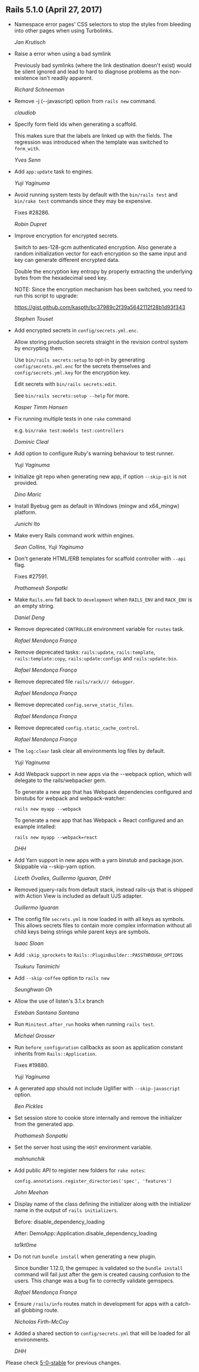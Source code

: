 ## Rails 5.1.0 (April 27, 2017) ##

*   Namespace error pages' CSS selectors to stop the styles from bleeding into other pages
    when using Turbolinks.

    *Jan Krutisch*

*   Raise a error when using a bad symlink

    Previously bad symlinks (where the link destination doesn't exist)
    would be silent ignored and lead to hard to diagnose problems as
    the non-existence isn't readily apparent.

    *Richard Schneeman*

*   Remove -j (--javascript) option from `rails new` command.

    *claudiob*

*   Specify form field ids when generating a scaffold.

    This makes sure that the labels are linked up with the fields. The
    regression was introduced when the template was switched to
    `form_with`.

    *Yves Senn*

*   Add `app:update` task to engines.

    *Yuji Yaginuma*

*   Avoid running system tests by default with the `bin/rails test`
    and `bin/rake test` commands since they may be expensive.

    Fixes #28286.

    *Robin Dupret*

*   Improve encryption for encrypted secrets.

    Switch to aes-128-gcm authenticated encryption. Also generate a random
    initialization vector for each encryption so the same input and key can
    generate different encrypted data.

    Double the encryption key entropy by properly extracting the underlying
    bytes from the hexadecimal seed key.

    NOTE: Since the encryption mechanism has been switched, you need to run
    this script to upgrade:

    https://gist.github.com/kaspth/bc37989c2f39a5642112f28b1d93f343

    *Stephen Touset*

*   Add encrypted secrets in `config/secrets.yml.enc`.

    Allow storing production secrets straight in the revision control system by
    encrypting them.

    Use `bin/rails secrets:setup` to opt-in by generating `config/secrets.yml.enc`
    for the secrets themselves and `config/secrets.yml.key` for the encryption key.

    Edit secrets with `bin/rails secrets:edit`.

    See `bin/rails secrets:setup --help` for more.

    *Kasper Timm Hansen*

*   Fix running multiple tests in one `rake` command

    e.g. `bin/rake test:models test:controllers`

    *Dominic Cleal*

*   Add option to configure Ruby's warning behaviour to test runner.

    *Yuji Yaginuma*

*   Initialize git repo when generating new app, if option `--skip-git`
    is not provided.

    *Dino Maric*

*   Install Byebug gem as default in Windows (mingw and x64_mingw) platform.

    *Junichi Ito*

*   Make every Rails command work within engines.

    *Sean Collins*, *Yuji Yaginuma*

*   Don't generate HTML/ERB templates for scaffold controller with `--api` flag.

    Fixes #27591.

    *Prathamesh Sonpatki*

*   Make `Rails.env` fall back to `development` when `RAILS_ENV` and `RACK_ENV` is an empty string.

    *Daniel Deng*

*   Remove deprecated `CONTROLLER` environment variable for `routes` task.

    *Rafael Mendonça França*

*   Remove deprecated tasks: `rails:update`, `rails:template`, `rails:template:copy`,
    `rails:update:configs` and `rails:update:bin`.

    *Rafael Mendonça França*

*   Remove deprecated file `rails/rack/// debugger`.

    *Rafael Mendonça França*

*   Remove deprecated `config.serve_static_files`.

    *Rafael Mendonça França*

*   Remove deprecated `config.static_cache_control`.

    *Rafael Mendonça França*

*   The `log:clear` task clear all environments log files by default.

    *Yuji Yaginuma*

*   Add Webpack support in new apps via the --webpack option, which will delegate to the rails/webpacker gem.

    To generate a new app that has Webpack dependencies configured and binstubs for webpack and webpack-watcher:

      `rails new myapp --webpack`

    To generate a new app that has Webpack + React configured and an example intalled:

      `rails new myapp --webpack=react`

    *DHH*

*   Add Yarn support in new apps with a yarn binstub and package.json. Skippable via --skip-yarn option.

    *Liceth Ovalles*, *Guillermo Iguaran*, *DHH*

*   Removed jquery-rails from default stack, instead rails-ujs that is shipped
    with Action View is included as default UJS adapter.

    *Guillermo Iguaran*

*   The config file `secrets.yml` is now loaded in with all keys as symbols.
    This allows secrets files to contain more complex information without all
    child keys being strings while parent keys are symbols.

    *Isaac Sloan*

*   Add `:skip_sprockets` to `Rails::PluginBuilder::PASSTHROUGH_OPTIONS`

    *Tsukuru Tanimichi*

*   Add `--skip-coffee` option to `rails new`

    *Seunghwan Oh*

*   Allow the use of listen's 3.1.x branch

    *Esteban Santana Santana*

*   Run `Minitest.after_run` hooks when running `rails test`.

    *Michael Grosser*

*   Run `before_configuration` callbacks as soon as application constant
    inherits from `Rails::Application`.

    Fixes #19880.

    *Yuji Yaginuma*

*   A generated app should not include Uglifier with `--skip-javascript` option.

    *Ben Pickles*

*   Set session store to cookie store internally and remove the initializer from
    the generated app.

    *Prathamesh Sonpatki*

*   Set the server host using the `HOST` environment variable.

    *mahnunchik*

*   Add public API to register new folders for `rake notes`:

        config.annotations.register_directories('spec', 'features')

    *John Meehan*

*   Display name of the class defining the initializer along with the initializer
    name in the output of `rails initializers`.

    Before:
        disable_dependency_loading

    After:
        DemoApp::Application.disable_dependency_loading

    *ta1kt0me*

*   Do not run `bundle install` when generating a new plugin.

    Since bundler 1.12.0, the gemspec is validated so the `bundle install`
    command will fail just after the gem is created causing confusion to the
    users. This change was a bug fix to correctly validate gemspecs.

    *Rafael Mendonça França*

*   Ensure `/rails/info` routes match in development for apps with a catch-all globbing route.

    *Nicholas Firth-McCoy*

*   Added a shared section to `config/secrets.yml` that will be loaded for all environments.

    *DHH*

Please check [5-0-stable](https://github.com/rails/rails/blob/5-0-stable/railties/CHANGELOG.md) for previous changes.
